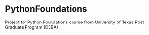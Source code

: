 # PythonFoundations
Project for Python Foundations course from University of Texas Post Graduate Program (DSBA)
